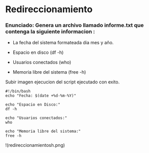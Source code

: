 # Redireccionamiento

### Enunciado: Genera un archivo llamado informe.txt que contenga la siguiente informacion : 

  - La fecha del sistema formateada dia mes y año.

  - Espacio en disco (df -h)
  
  - Usuarios conectados (who)
  
  - Memoria libre del sistema (free -h)
  
  Subir imagen ejecucion del script ejecutado con exito.
  

```
#!/bin/bash 
echo "Fecha: $(date +%d-%m-%Y)"

echo "Espacio en Disco:"
df -h   

echo "Usuarios conectados:"
who

echo "Memoria libre del sistema:"
free -h

```


!(redireccionamientosh.png)
